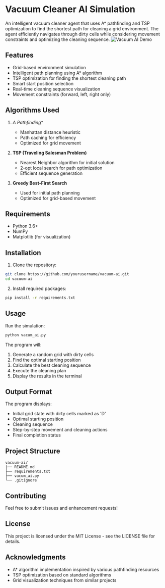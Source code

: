 # Vacuum Cleaner AI Simulation

An intelligent vacuum cleaner agent that uses A* pathfinding and TSP optimization to find the shortest path for cleaning a grid environment. The agent efficiently navigates through dirty cells while considering movement constraints and optimizing the cleaning sequence.
![Vacuum AI Demo](https://github.com/Parsa-Parvizi/vacuum-ai/issues/1#issuecomment-123456789)

## Features

- Grid-based environment simulation
- Intelligent path planning using A* algorithm
- TSP optimization for finding the shortest cleaning path
- Smart start position selection
- Real-time cleaning sequence visualization
- Movement constraints (forward, left, right only)

## Algorithms Used

1. **A* Pathfinding**
   - Manhattan distance heuristic
   - Path caching for efficiency
   - Optimized for grid movement

2. **TSP (Traveling Salesman Problem)**
   - Nearest Neighbor algorithm for initial solution
   - 2-opt local search for path optimization
   - Efficient sequence generation

3. **Greedy Best-First Search**
   - Used for initial path planning
   - Optimized for grid-based movement

## Requirements

- Python 3.6+
- NumPy
- Matplotlib (for visualization)

## Installation

1. Clone the repository:
```bash
git clone https://github.com/yourusername/vacuum-ai.git
cd vacuum-ai
```

2. Install required packages:
```bash
pip install -r requirements.txt
```

## Usage

Run the simulation:
```bash
python vacum_ai.py
```

The program will:
1. Generate a random grid with dirty cells
2. Find the optimal starting position
3. Calculate the best cleaning sequence
4. Execute the cleaning plan
5. Display the results in the terminal

## Output Format

The program displays:
- Initial grid state with dirty cells marked as 'D'
- Optimal starting position
- Cleaning sequence
- Step-by-step movement and cleaning actions
- Final completion status

## Project Structure

```
vacuum-ai/
├── README.md
├── requirements.txt
├── vacum_ai.py
└── .gitignore
```

## Contributing

Feel free to submit issues and enhancement requests!

## License

This project is licensed under the MIT License - see the LICENSE file for details.

## Acknowledgments

- A* algorithm implementation inspired by various pathfinding resources
- TSP optimization based on standard algorithms
- Grid visualization techniques from similar projects 
